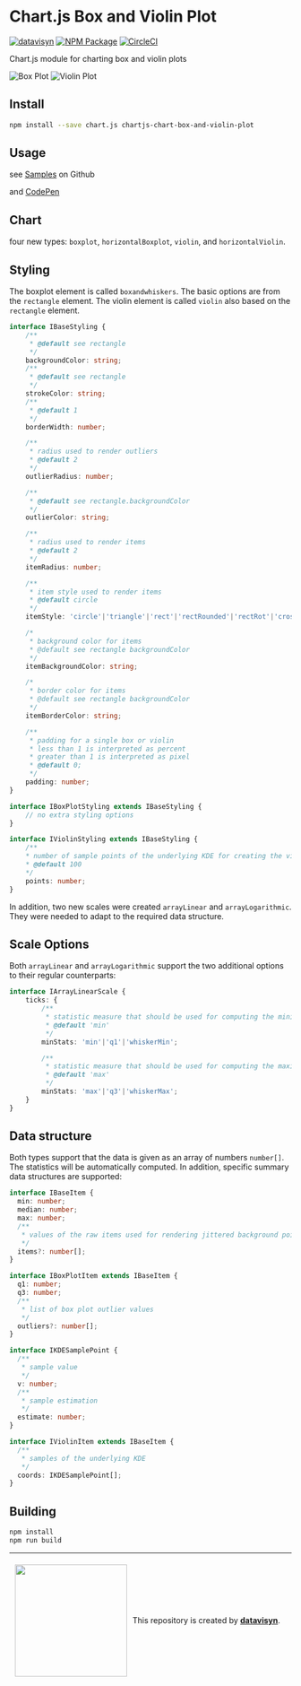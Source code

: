 # Chart.js Box and Violin Plot
[![datavisyn][datavisyn-image]][datavisyn-url] [![NPM Package][npm-image]][npm-url] [![CircleCI][circleci-image]][circleci-url]

Chart.js module for charting box and violin plots

![Box Plot](https://user-images.githubusercontent.com/4129778/33257815-cee715e8-d357-11e7-899b-9f18f5ab7a5c.png)
![Violin Plot](https://user-images.githubusercontent.com/4129778/33257814-cecc222e-d357-11e7-8def-e298b7e655b1.png)

## Install
```bash
npm install --save chart.js chartjs-chart-box-and-violin-plot
```

## Usage
see [Samples](https://github.com/datavisyn/chartjs-chart-box-and-violin-plot/tree/master/samples) on Github

and [CodePen](https://codepen.io/sgratzl/pen/QxoLoY)

## Chart

four new types: `boxplot`, `horizontalBoxplot`, `violin`, and `horizontalViolin`.

## Styling
The boxplot element is called `boxandwhiskers`. The basic options are from the `rectangle` element. The violin element is called `violin` also based on the `rectangle` element.

```typescript
interface IBaseStyling {
    /**
     * @default see rectangle
     */
    backgroundColor: string;
    /**
     * @default see rectangle
     */
    strokeColor: string;
    /**
     * @default 1
     */
    borderWidth: number;

    /**
     * radius used to render outliers
     * @default 2
     */
    outlierRadius: number;

    /**
     * @default see rectangle.backgroundColor
     */
    outlierColor: string;

    /**
     * radius used to render items
     * @default 2
     */
    itemRadius: number;

    /**
     * item style used to render items
     * @default circle
     */
    itemStyle: 'circle'|'triangle'|'rect'|'rectRounded'|'rectRot'|'cross'|'crossRot'|'star'|'line'|'dash';

    /*
     * background color for items
     * @default see rectangle backgroundColor
     */
    itemBackgroundColor: string;

    /*
     * border color for items
     * @default see rectangle backgroundColor
     */
    itemBorderColor: string;

    /**
     * padding for a single box or violin
     * less than 1 is interpreted as percent
     * greater than 1 is interpreted as pixel
     * @default 0;
     */
    padding: number;
}

interface IBoxPlotStyling extends IBaseStyling {
    // no extra styling options
}

interface IViolinStyling extends IBaseStyling {
    /**
    * number of sample points of the underlying KDE for creating the violin plot
    * @default 100
    */
    points: number;
}
```

In addition, two new scales were created `arrayLinear` and `arrayLogarithmic`. They were needed to adapt to the required data structure.

## Scale Options

Both `arrayLinear` and `arrayLogarithmic` support the two additional options to their regular counterparts:

```typescript
interface IArrayLinearScale {
	ticks: {
		/**
		 * statistic measure that should be used for computing the minimal data limit
		 * @default 'min'
		 */
		minStats: 'min'|'q1'|'whiskerMin';

		/**
		 * statistic measure that should be used for computing the maximal data limit
		 * @default 'max'
		 */
		minStats: 'max'|'q3'|'whiskerMax';
	}
}
```

## Data structure

Both types support that the data is given as an array of numbers `number[]`. The statistics will be automatically computed. In addition, specific summary data structures are supported:


```typescript
interface IBaseItem {
  min: number;
  median: number;
  max: number;
  /**
   * values of the raw items used for rendering jittered background points
   */
  items?: number[];
}

interface IBoxPlotItem extends IBaseItem {
  q1: number;
  q3: number;
  /**
   * list of box plot outlier values
   */
  outliers?: number[];
}

interface IKDESamplePoint {
  /**
   * sample value
   */
  v: number;
  /**
   * sample estimation
   */
  estimate: number;
}

interface IViolinItem extends IBaseItem {
  /**
   * samples of the underlying KDE
   */
  coords: IKDESamplePoint[];
}
```

## Building

```sh
npm install
npm run build
```


***

<div style="display:flex;align-items:center">
<a href="http://datavisyn.io"><img src="https://user-images.githubusercontent.com/5220584/35052732-9efb1de2-fba8-11e7-91fd-8e80216c0dc3.png" align="left" width="200px" hspace="10" vspace="6"></a>
This repository is created by&nbsp;<strong><a href="http://datavisyn.io">datavisyn</a></strong>.
</div>


[datavisyn-image]: https://img.shields.io/badge/datavisyn-io-black.svg
[datavisyn-url]: http://datavisyn.io
[npm-image]: https://badge.fury.io/js/chartjs-chart-box-and-violin-plot.svg
[npm-url]: https://npmjs.org/package/chartjs-chart-box-and-violin-plot
[circleci-image]: https://circleci.com/gh/datavisyn/chartjs-chart-box-and-violin-plot.svg?style=shield
[circleci-url]: https://circleci.com/gh/datavisyn/chartjs-chart-box-and-violin-plot


